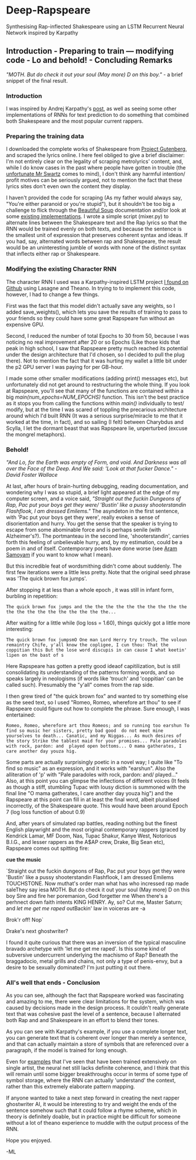 # Deep-Rapspeare
Synthesising Rap-inflected Shakespeare using an LSTM Recurrent Neural Network inspired by Karpathy

## Introduction - Preparing to train — modifying code - Lo and behold! - Concluding Remarks  

*"MOTH. But do check it out your soul (May more) D on this boy."* - a brief snippet of the final result.

### Introduction
I was inspired by Andrej Karpathy's [post](http://karpathy.github.io/2015/05/21/rnn-effectiveness/), as well as seeing some other implementations of RNNs for text prediction to do something that combined both Shakespeare and the most popular current rappers.

### Preparing the training data

I downloaded the complete works of Shakespeare from [Project Gutenberg](http://www.gutenberg.org/ebooks/author/65), and scraped the lyrics online. I here feel obliged to give a brief disclaimer: I'm not entirely clear on the legality of scraping metrolyrics' content, and, while I do know cases in the past where people have gotten in trouble (the [unfortunate Mr Swartz](https://www.wikiwand.com/en/United_States_v._Swartz) comes to mind), I don't think any harmful intention/ profit motives can be seriously argued, not to mention the fact that these lyrics sites don't even own the content they display.

  I haven't provided the code for scraping (As my father would always say, "You're either paranoid or you're stupid"), but it shouldn't be too big a challenge to flick through the [Beautiful Soup](https://www.crummy.com/software/BeautifulSoup/bs4/doc/) documentation and/or look at some [existing implementations](https://github.com/mjbright/Scraper).
  I wrote a simple script (mixer.py) to alternate lines between the Shakespeare text and the Rap lyrics so that the RNN would be trained evenly on both texts, and because the sentence is the smallest unit of expression that preserves coherent syntax and ideas. If you had, say, alternated words between rap and Shakespeare, the result would be an uninteresting jumble of words with none of the distinct syntax that inflects either rap or Shakespeare.
  
### Modifying the existing Character RNN
  The character RNN I used was a Karpathy-inspired LSTM project [I found on Github](https://github.com/keskarnitish/Lasagne/blob/master/examples/lstm_text_generation.py) using Lasagne and Theano. In trying to to implement this code, however, I had to change a few things. 
  
  First was the fact that this model didn't actually save any weights, so I added save_weights(), which lets you save the results of training to pass to your friends so they could have some great Rapspeare fun without an expensive GPU.
  
  Second, I reduced the number of total Epochs to 30 from 50, because I was noticing no real improvement after 20 or so Epochs (Like those kids that peak in high school, I saw that Rapspeare pretty much reached its potential under the design architecture that I'd chosen, so I decided to pull the plug there). Not to mention the fact that it was hurting my wallet a little bit under the p2 GPU server I was paying for per GB-hour. 
  
  I made some other smaller modifications (adding print() messages etc), but unfortunately did not get around to restructuring the whole thing. If you look at Rapspeare, you'll see that many of the functions are contained within a big *main(num_epochs=NUM_EPOCHS)* function. This isn't the best practice as it stops you from calling the functions within *main()* individually to test/ modify, but at the time I was scared of toppling the precarious architecture around which I'd built RNN (It was a serious surprise/miracle to me that it worked at the time, in fact), and so sailing (I felt) between Charybdus and Scylla, I let the dormant beast that was Rapspeare lie, unperturbed (excuse the mongrel metaphors).
  
### Behold!
*"And Lo, for the Earth was empty of Form, and void. And Darkness was all over the Face of the Deep. And We said: 'Look at that fucker Dance." - David Foster Wallace*

  At last, after hours of brain-hurting debugging, reading documentation, and wondering why I was so stupid, a brief light appeared at the edge of my computer screen, and a voice said, *"Straight out the fuckin Dungeons of Rap, Pac put your boys get they were/ 'Bustin' like a pussy shooterstandin Flashflook, I am dressed Emilems."*
  The asyndeton in the first sentence, with 'Pac put your boys get they were', really evokes a sense of disorientation and hurry. You get the sense that the speaker is trying to escape from some abominable force and is perhaps senile (with Alzheimer's?). The portmanteau in the second line, 'shooterstandin', carries forth this feeling of unbelievable hurry, and, by my estimation, could be a poem in and of itself. Contemporary poets have done worse (see [Aram Samoyam](https://www.wikiwand.com/en/Aram_Saroyan) if you want to know what I mean).
  
  But this incredible feat of wordsmithing didn't come about suddenly. The first few iterations were a little less pretty. Note that the original seed phrase was 'The quick brown fox jumps'.
  
  After stopping it at less than a whole epoch , it was still in infant form, burbling in repetition: 
  
  `The quick brown fox jumps and the the the the the the the the the the the the the the the the the the the the...`
  
  
  After waiting for a little while (log loss = 1.60), things quickly got a little more interesting:
  
  `The quick brown fox jumpsmO
  One man Lord Herry try trouch,
  The voloun remaintry Chife, y'all know the copligee, I cun thou:
  That the coppitian this
  But the lose word discupis in can cause I what keetin' lipen on the bast of s`
  
 Here Rapspeare has gotten a pretty good ideaof capitilization, but is still consolidating its understanding of the patterns forming words, and so speaks largely in neologisms (if words like 'trouch' and 'coppitian' can be called such). Presumably the "y'all" comes from the rap side.
 
 I then grew tired of "the quick brown fox" and wanted to try something else as the seed text, so I used "Romeo, Romeo, wherefore art thou" to see if Rapspeare could figure out how to complete the phrase. Sure enough, I was entertained:
 
 `Romeo, Romeo, wherefore art thou Romeos; and so running too earshun
 To find so music her sisters, pretty bad good  do not meet mine yourselves to death...
 Canatic, and my Niggas...
 As much desires of the story
 Strike the tablest maid for your promises...
 Pale paradoles with rock, pardon: and 
 played open bottoms...
 O mama gatherates, I care another day youza hig.`
 
 Some parts are actually surprisingly poetic in a novel way; I quite like "To find so music" as an expression, and it works with "earshun". Also the alliteration of 'p' with "Pale paradoles with rock, pardon: and/ played..." Also, at this point you can glimpse the inflections of different voices (It feels as though a stiff, stumbling Tupac with lousy diction is summoned with the final line "O mama gatherates, I care another day youza hig") and the Rapspeare at this point can fill in at least the final word, albeit pluralised incorrectly, of the Shakespeare quote. This would have been around Epoch 7 (log loss function of about 0.9)
 
 And, after years of simulated rap battles, reading nothing but the finest English playwright and the most original contemporary rappers (graced by Kendrick Lamar, MF Doom, Nas, Tupac Shakur, Kanye West, Notorious B.I.G., and lesser rappers as the A$AP crew, Drake, Big Sean etc), Rapspeare comes out spitting fire: 
 
 **cue the music**
 
 `Straight out the fuckin dungeons of Rap, Pac put your boys get they were
 'Bustin' like a pussy shooterstandin Flashflook, I am dressed Emilems
 TOUCHSTONE. Now muthat's order man
 what has who incressed rap made saleThey say iesa
 MOTH. But do check it out your soul (May more) D on this boy
 Sire and fire her poremanion, God forgetter me
 When there's a perhnect down faith intents
 KING HENRY. Ay, so? Cut me, Master Saturn; and *let me get me raped* outBackin' law in voiceras are -a 
 
 Brok'r off! Nop`
 
 Drake's next ghostwriter?
 
 I found it quite curious that there was an inversion of the typical masculine bravado archetype with 'let me get me raped'. Is this some kind of subversive undercurrent underlying the machismo of Rap? Beneath the braggadocio, metal grills and chains, not only a type of penis-envy, but a desire to be sexually dominated? I'm just putting it out there.
 
### All's well that ends - Conclusion
As you can see, although the fact that Rapspeare worked was fascinating and amazing to me, there were clear limitations for the system, which was caused by decisions made in the design process. It couldn't really generate text that was cohesive past the level of a sentence, because I alternated both Rap and and Shakespeare in an effort to blend their tones.  

As you can see with Karpathy's example, if you use a complete longer text, you can generate text that is coherent over longer than merely a sentence, and that can actually maintain a store of symbols that are referenced over a paragraph, if the model is trained for long enough.
  
  Even for [examples](http://www.encore.ai) that I've seen that have been trained extensively on single artist, the neural net still lacks definite coherence, and I think that this will remain until some bigger breakthroughs occur in terms of some type of symbol storage, where the RNN can actually 'understand' the context, rather than this extremely elaborate pattern mapping.
  
  If anyone wanted to take a next step forward in creating the next rapper ghostwriter AI, it would be interesting to try and weight the ends of the sentence somehow such that it could follow a rhyme scheme, which in theory is definitely doable, but in practice might be difficult for someone without a lot of theano experience to muddle with the output process of the RNN.
  
  Hope you enjoyed.
  
  -ML
  
